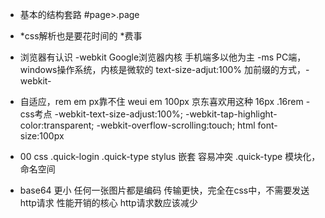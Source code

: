 - 基本的结构套路
  #page>.page
- *css解析也是要花时间的 *费事
- 浏览器有认识
  -webkit Google浏览器内核 手机端多以他为主
  -ms PC端，windows操作系统，内核是微软的
  text-size-adjut:100%
  加前缀的方式，-webkit-
- 自适应，rem em  px靠不住
  weui em 
  100px 京东喜欢用这种
  16px .16rem
-css考点
  -webkit-text-size-adjust:100%;
  -webkit-tap-highlight-color:transparent;
  -webkit-overflow-scrolling:touch;
  html font-size:100px
- 00 css
  .quick-login .quick-type
  stylus 嵌套
  容易冲突
  .quick-type
  模块化，命名空间


- base64
  更小 任何一张图片都是编码
  传输更快，完全在css中，不需要发送http请求 性能开销的核心
  http请求数应该减少

